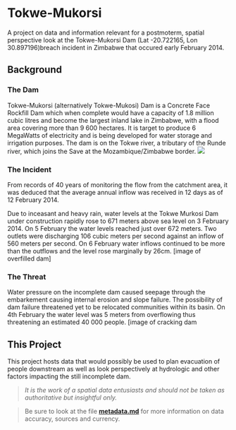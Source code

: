 Tokwe-Mukorsi
=============

A project on data and information relevant for a postmoterm, spatial perspective look at the Tokwe-Mukorsi Dam (Lat -20.722165, Lon 30.897196)breach incident in Zimbabwe that occured early February 2014.

## Background
### The Dam
Tokwe-Mukorsi (alternatively Tokwe-Mukosi) Dam is a Concrete Face Rockfill Dam which when complete would have a capacity of 1.8 million cubic litres and become the largest inland lake in Zimbabwe, with a flood area covering more than 9 600 hectares. It is target to produce 6 MegaWatts of electricity and is being developed for water storage and irrigation purposes. The dam is on the Tokwe river, a tributary of the Runde river, which joins the Save at the Mozambique/Zimbabwe border.
![](//Tokwe-Mukorsi-dam-300x228_aerial.jpg)
### The Incident
From records of 40 years of monitoring the flow from the catchment area, it was deduced that the average annual inflow was received in 12 days as of 12 February 2014. 

Due to inceasant and heavy rain, water levels at the Tokwe Murkosi Dam under construction rapidly rose to 671 meters above sea level on 3 February 2014. On 5 February the water levels reached just over 672 meters. Two outlets were discharging 106 cubic meters per second against an inflow of 560 meters per second. On 6 February water inflows continued to be more than the outflows and the level rose marginally by 26cm.
[image of overfilled dam]

### The Threat
Water pressure on the incomplete dam caused seepage through the embarkement causing internal erosion and slope failure. The possibility of dam failure threatened yet to be relocated communities within its basin. On 4th February the water level was 5 meters from overflowing thus threatening an estimated 40 000 people.
[image of cracking dam

## This Project
This project hosts data that would possibly be used to plan evacuation of people downstream as well as look perspectively at hydrologic and other factors impacting the still incomplete dam. 
>_It is the work of a spatial data entusiasts and should not be taken as authoritative but insightful only._

> Be sure to look at the file [**metadata.md**](https://github.com/erickndava/tokwe-mukorsi/blob/master/metadata.md) for more information on data accuracy, sources and currency.